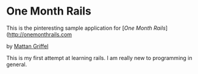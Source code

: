 # One Month Rails

This is the pinteresting sample application for 
[*One Month Rails*](http://onemonthrails.com

by [Mattan Griffel](http://mattangriffel.com)

This is my first attempt at learning rails. I am really new to programming in general. 